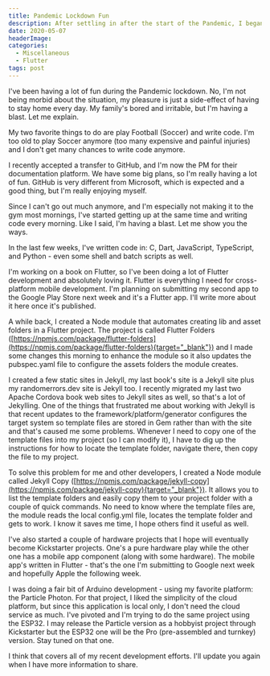 ```yaml
---
title: Pandemic Lockdown Fun
description: After settling in after the start of the Pandemic, I began work on a lot of different projects and this post describes a bit about what I'm doing.
date: 2020-05-07
headerImage: 
categories: 
  - Miscellaneous
  - Flutter
tags: post
---
```


I've been having a lot of fun during the Pandemic lockdown. No, I'm not being morbid about the situation, my pleasure is just a side-effect of having to stay home every day. My family's bored and irritable, but I'm having a blast. Let me explain.

My two favorite things to do are play Football (Soccer) and write code. I'm too old to play Soccer anymore (too many expensive and painful injuries) and I don't get many chances to write code anymore.

I recently accepted a transfer to GitHub, and I'm now the PM for their documentation platform. We have some big plans, so I'm really having a lot of fun. GitHub is very different from Microsoft, which is expected and a good thing, but I'm really enjoying myself.

Since I can't go out much anymore, and I'm especially not making it to the gym most mornings, I've started getting up at the same time and writing code every morning. Like I said, I'm having a blast. Let me show you the ways.

In the last few weeks, I've written code in: C, Dart, JavaScript, TypeScript, and Python - even some shell and batch scripts as well.

I'm working on a book on Flutter, so I've been doing a lot of Flutter development and absolutely loving it. Flutter is everything I need for cross-platform mobile development. I'm planning on submitting my second app to the Google Play Store next week and it's a Flutter app. I'll write more about it here once it's published. 

A while back, I created a Node module that automates creating lib and asset folders in a Flutter project. The project is called Flutter Folders ([https://npmjs.com/package/flutter-folders](https://npmjs.com/package/flutter-folders){target="_blank"}) and I made some changes this morning to enhance the module so it also updates the pubspec.yaml file to configure the assets folders the module creates.

I created a few static sites in Jekyll, my last book's site is a Jekyll site plus my randomerrors.dev site is Jekyll too. I recently migrated my last two Apache Cordova book web sites to Jekyll sites as well, so that's a lot of Jekylling. One of the things that frustrated me about working with Jekyll is that recent updates to the framework/platform/generator configures the target system so template files are stored in Gem rather than with the site and that's caused me some problems. Whenever I need to copy one of the template files into my project (so I can modify it), I have to dig up the instructions for how to locate the template folder, navigate there, then copy the file to my project. 

To solve this problem for me and other developers, I created a Node module called Jekyll Copy ([https://npmjs.com/package/jekyll-copy](https://npmjs.com/package/jekyll-copy){target="_blank"}). It allows you to list the template folders and easily copy them to your project folder with a couple of quick commands. No need to know where the template files are, the module reads the local config.yml file, locates the template folder and  gets to work. I know it saves me time, I hope others find it useful as well.

I've also started a couple of hardware projects that I hope will eventually become Kickstarter projects. One's a pure hardware play while the other one has a mobile app component (along with some hardware). The mobile app's written in Flutter - that's the one I'm submitting to Google next week and hopefully Apple the following week.

I was doing a fair bit of Arduino development - using my favorite platform: the Particle Photon. For that project, I liked the simplicity of the cloud platform, but since this application is local only, I don't need the cloud service as much. I've pivoted and I'm trying to do the same project using the ESP32. I may release the Particle version as a hobbyist project through Kickstarter but the ESP32 one will be the Pro (pre-assembled and turnkey) version. Stay tuned on that one.

I think that covers all of my recent development efforts. I'll update you again when I have more information to share.